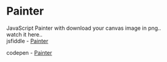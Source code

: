 # Painter
JavaScript Painter with download your canvas image in png..<br>
watch it here..<br>
jsfiddle - <a href="https://jsfiddle.net/pranab/1w547zfd/" target="_blank">Painter</a> 

codepen - <a href="http://codepen.io/Phe0nix/pen/MbbOMM" target="_blank">Painter</a>
 

